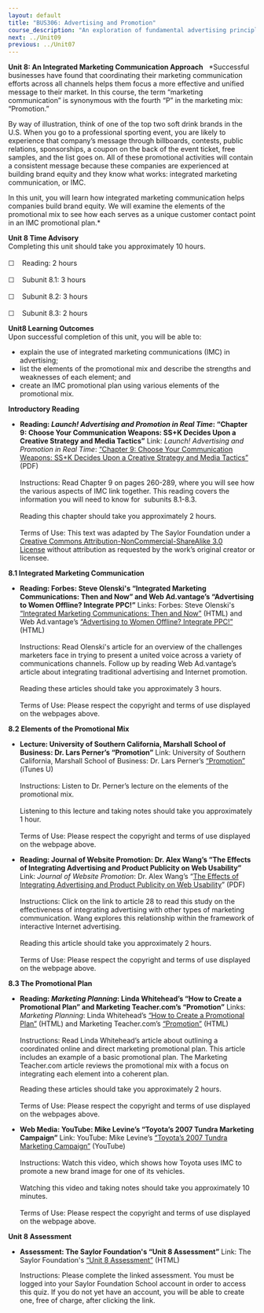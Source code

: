 ```yaml
---
layout: default
title: "BUS306: Advertising and Promotion"
course_description: "An exploration of fundamental advertising principles and the role advertising plays in the promotional mix, with particular emphasis on identifying the unique characteristics of advertising and examining familiar marketing concepts using an advertising framework."
next: ../Unit09
previous: ../Unit07
---
```

**Unit 8: An Integrated Marketing Communication Approach** <span
id="8"></span> 
*Successful businesses have found that coordinating their marketing
communication efforts across all channels helps them focus a more
effective and unified message to their market. In this course, the term
“marketing communication” is synonymous with the fourth “P” in the
marketing mix: “Promotion.”  
  
 By way of illustration, think of one of the top two soft drink brands
in the U.S. When you go to a professional sporting event, you are likely
to experience that company’s message through billboards, contests,
public relations, sponsorships, a coupon on the back of the event
ticket, free samples, and the list goes on. All of these promotional
activities will contain a consistent message because these companies are
experienced at building brand equity and they know what works:
integrated marketing communication, or IMC.  
  
 In this unit, you will learn how integrated marketing communication
helps companies build brand equity. We will examine the elements of the
promotional mix to see how each serves as a unique customer contact
point in an IMC promotional plan.*

**Unit 8 Time Advisory**  
Completing this unit should take you approximately 10 hours.  
    
 ☐    Reading: 2 hours  
    
 ☐    Subunit 8.1: 3 hours  
    
 ☐    Subunit 8.2: 3 hours  
    
 ☐    Subunit 8.3: 2 hours

**Unit8 Learning Outcomes**  
Upon successful completion of this unit, you will be able to:
-   explain the use of integrated marketing communications (IMC) in
    advertising;
-   list the elements of the promotional mix and describe the strengths
    and weaknesses of each element; and
-   create an IMC promotional plan using various elements of the
    promotional mix.

**Introductory Reading** <span id="8.0"></span> 
-   **Reading: *Launch! Advertising and Promotion in Real Time*:
    “Chapter 9: Choose Your Communication Weapons: SS+K Decides Upon a
    Creative Strategy and Media Tactics”**
    Link: *Launch! Advertising and Promotion in Real Time*: [“Chapter 9:
    Choose Your Communication Weapons: SS+K Decides Upon a Creative
    Strategy and Media
    Tactics”](https://resources.saylor.org/archived/textbooks/Launch!%20Advertising%20and%20Promotion%20in%20Real%20Time.pdf)
    (PDF)  
        
     Instructions: Read Chapter 9 on pages 260-289, where you will see
    how the various aspects of IMC link together. This reading covers
    the information you will need to know for  subunits 8.1-8.3.  
        
     Reading this chapter should take you approximately 2 hours.  
        
     Terms of Use: This text was adapted by The Saylor Foundation under
    a [Creative Commons Attribution-NonCommercial-ShareAlike 3.0
    License](http://creativecommons.org/licenses/by-nc-sa/3.0/) without
    attribution as requested by the work’s original creator or licensee.

**8.1 Integrated Marketing Communication** <span id="8.1"></span> 
-   **Reading: Forbes: Steve Olenski's “Integrated Marketing
    Communications: Then and Now” and Web Ad.vantage’s “Advertising to
    Women Offline? Integrate PPC!”**
    Links: Forbes: Steve Olenski's [“Integrated Marketing
    Communications: Then and
    Now”](http://www.forbes.com/sites/marketshare/2012/05/31/integrated-marketing-communications-then-now/) (HTML)
    and Web Ad.vantage’s [“Advertising to Women Offline? Integrate
    PPC!”](https://web.archive.org/web/20130723054921/http://www.webadvantage.net/webadblog/advertising-to-women-offline-integrate-ppc-1943)
    (HTML)  
        
     Instructions: Read Olenski's article for an overview of the
    challenges marketers face in trying to present a united voice across
    a variety of communications channels. Follow up by reading Web
    Ad.vantage’s article about integrating traditional advertising and
    Internet promotion.  
        
     Reading these articles should take you approximately 3 hours.  
        
     Terms of Use: Please respect the copyright and terms of use
    displayed on the webpages above.

**8.2 Elements of the Promotional Mix** <span id="8.2"></span> 
-   **Lecture: University of Southern California, Marshall School of
    Business: Dr. Lars Perner’s “Promotion”**
    Link: University of Southern California, Marshall School of
    Business: Dr. Lars Perner’s
    [“Promotion”](http://deimos3.apple.com/WebObjects/Core.woa/Browse/usc.edu.2336280768?i=1270351667)
    (iTunes U)  
        
     Instructions: Listen to Dr. Perner’s lecture on the elements of the
    promotional mix.  
        
     Listening to this lecture and taking notes should take you
    approximately 1 hour.  
        
     Terms of Use: Please respect the copyright and terms of use
    displayed on the webpage above.

-   **Reading: Journal of Website Promotion: Dr. Alex Wang’s “The
    Effects of Integrating Advertising and Product Publicity on Web
    Usability”**
    Link: *Journal of Website Promotion*: Dr. Alex Wang’s “[The Effects
    of Integrating Advertising and Product Publicity on Web
    Usability](https://web.archive.org/web/20130927194301/http://www.sp.uconn.edu/~alw03009/Publications.html)”
    (PDF)  
        
     Instructions: Click on the link to article 28 to read this study on
    the effectiveness of integrating advertising with other types of
    marketing communication. Wang explores this relationship within the
    framework of interactive Internet advertising.  
        
     Reading this article should take you approximately 2 hours.  
        
     Terms of Use: Please respect the copyright and terms of use
    displayed on the webpage above.

**8.3 The Promotional Plan** <span id="8.3"></span> 
-   **Reading: *Marketing Planning*: Linda Whitehead’s “How to Create a
    Promotional Plan” and Marketing Teacher.com’s “Promotion”**
    Links: *Marketing Planning*: Linda Whitehead’s [“How to Create a
    Promotional
    Plan”](http://www.adbase.com/Blog/Marketing-Planning/PromotionalPlan)
    (HTML) and Marketing Teacher.com’s
    [“Promotion”](http://marketingteacher.com/lesson-store/lesson-promotion.html)
    (HTML)  
        
     Instructions: Read Linda Whitehead’s article about outlining a
    coordinated online and direct marketing promotional plan. This
    article includes an example of a basic promotional plan. The
    Marketing Teacher.com article reviews the promotional mix with a
    focus on integrating each element into a coherent plan.  
      
     Reading these articles should take you approximately 2 hours.  
        
     Terms of Use: Please respect the copyright and terms of use
    displayed on the webpages above.

-   **Web Media: YouTube: Mike Levine’s “Toyota’s 2007 Tundra Marketing
    Campaign”**
    Link: YouTube: Mike Levine’s [“Toyota’s 2007 Tundra Marketing
    Campaign”](http://www.youtube.com/watch?v=S4rwDfRtyr4) (YouTube)  
        
     Instructions: Watch this video, which shows how Toyota uses IMC to
    promote a new brand image for one of its vehicles.  
        
     Watching this video and taking notes should take you approximately
    10 minutes.  
        
     Terms of Use: Please respect the copyright and terms of use
    displayed on the webpage above.

**Unit 8 Assessment** <span id="8.4"></span> 
-   **Assessment: The Saylor Foundation's “Unit 8 Assessment”**
    Link: The Saylor Foundation's [“Unit 8
    Assessment”](http://school.saylor.org/mod/quiz/view.php?id=1064) (HTML)  
      
     Instructions: Please complete the linked assessment. You must be
    logged into your Saylor Foundation School account in order to access
    this quiz. If you do not yet have an account, you will be able to
    create one, free of charge, after clicking the link.


